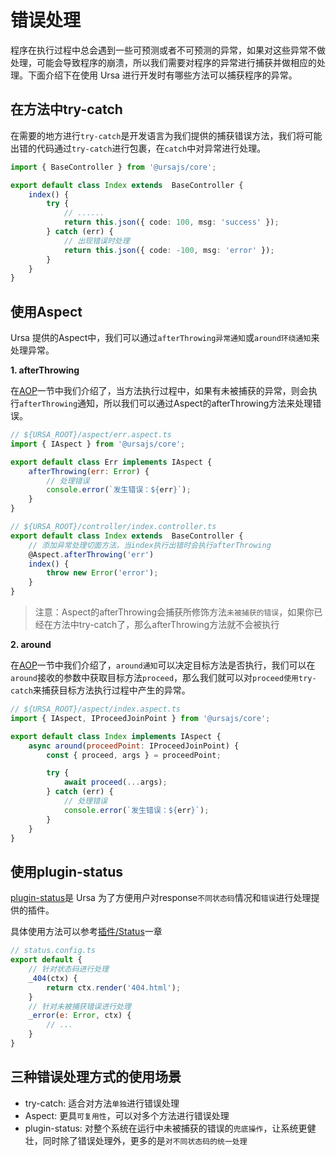 # 错误处理

程序在执行过程中总会遇到一些可预测或者不可预测的异常，如果对这些异常不做处理，可能会导致程序的崩溃，所以我们需要对程序的异常进行捕获并做相应的处理。下面介绍下在使用 Ursa 进行开发时有哪些方法可以捕获程序的异常。

## 在方法中try-catch

在需要的地方进行`try-catch`是开发语言为我们提供的捕获错误方法，我们将可能出错的代码通过`try-catch`进行包裹，在`catch`中对异常进行处理。

```ts
import { BaseController } from '@ursajs/core';

export default class Index extends  BaseController {
    index() {
        try {
            // ......
            return this.json({ code: 100, msg: 'success' });
        } catch (err) {
            // 出现错误时处理
            return this.json({ code: -100, msg: 'error' });
        }
    }
}
```

## 使用Aspect

Ursa 提供的Aspect中，我们可以通过`afterThrowing异常通知`或`around环绕通知`来处理异常。

**1. afterThrowing**

在[AOP](./AOP.html#通知)一节中我们介绍了，当方法执行过程中，如果有未被捕获的异常，则会执行`afterThrowing`通知，所以我们可以通过Aspect的afterThrowing方法来处理错误。

```javascript
// ${URSA_ROOT}/aspect/err.aspect.ts
import { IAspect } from '@ursajs/core';

export default class Err implements IAspect {
    afterThrowing(err: Error) {
        // 处理错误
        console.error(`发生错误：${err}`);
    }
}

// ${URSA_ROOT}/controller/index.controller.ts
export default class Index extends  BaseController {
    // 添加异常处理切面方法，当index执行出错时会执行afterThrowing
    @Aspect.afterThrowing('err')
    index() {
        throw new Error('error');
    }
}
```

> 注意：Aspect的afterThrowing会捕获所修饰方法`未被捕获的错误`，如果你已经在方法中try-catch了，那么afterThrowing方法就不会被执行

**2. around**

在[AOP](./AOP.html#通知)一节中我们介绍了，`around通知`可以决定目标方法是否执行，我们可以在`around`接收的参数中获取目标方法`proceed`，那么我们就可以对`proceed使用try-catch`来捕获目标方法执行过程中产生的异常。

```javascript
// ${URSA_ROOT}/aspect/index.aspect.ts
import { IAspect, IProceedJoinPoint } from '@ursajs/core';

export default class Index implements IAspect {
    async around(proceedPoint: IProceedJoinPoint) {
        const { proceed, args } = proceedPoint;

        try {
            await proceed(...args);
        } catch (err) {
            // 处理错误
            console.error(`发生错误：${err}`);
        }
    }
}
```

## 使用plugin-status

[plugin-status](./Status.html)是 Ursa 为了方便用户对response`不同状态码`情况和`错误`进行处理提供的插件。

具体使用方法可以参考[插件/Status](./Status.html)一章

```javascript
// status.config.ts
export default {
    // 针对状态码进行处理
    _404(ctx) {
        return ctx.render('404.html');
    }
    // 针对未被捕获错误进行处理
    _error(e: Error, ctx) {
        // ...
    }
}
```

## 三种错误处理方式的使用场景

- try-catch: 适合对方法`单独`进行错误处理
- Aspect: 更具`可复用性`，可以对多个方法进行错误处理
- plugin-status: 对整个系统在运行中未被捕获的错误的`兜底操作`，让系统更健壮，同时除了错误处理外，更多的是`对不同状态码的统一处理`
